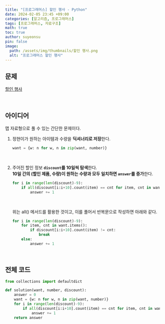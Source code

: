```yaml
---
title: "[프로그래머스] 할인 행사 - Python"
date: 2024-02-05 23:45 +09:00
categories: [알고리즘, 프로그래머스]
tags: [프로그래머스, 자료구조]
math: true
toc: true
author: suyeonsu
pin: false
image:
  path: /assets/img/thumbnails/할인 행사.png
  alt: "프로그래머스 할인 행사"
---
```


## 문제

[할인 행사](https://school.programmers.co.kr/learn/courses/30/lessons/131127)

<br>

## 아이디어

맵 자료형으로 풀 수 있는 간단한 문제이다.

1. 정현이가 원하는 아이템과 수량을 **딕셔너리로 저장**한다.  
    ```py
    want = {w: n for w, n in zip(want, number)}
    ```
    <br>

2. 주어진 할인 정보 **`discount`를 10일씩 탐색**한다.   
    **10일 간의 (할인 제품, 수량)이 원하는 수량과 모두 일치하면 `answer`를 증가**한다.
    ```py
    for i in range(len(discount)-9):
        if all(discount[i:i+10].count(item) == cnt for item, cnt in want.items()):
            answer += 1
    ```

    <br>

    위는 all() 메서드를 활용한 것이고, 이를 풀어서 반복문으로 작성하면 아래와 같다.  
    ```py
    for i in range(len(discount)-9):
        for item, cnt in want.items():
            if discount[i:i+10].count(item) != cnt:
                break
        else:
            answer += 1
    ```
<br>

## 전체 코드 

```python
from collections import defaultdict

def solution(want, number, discount):
    answer = 0
    want = {w: n for w, n in zip(want, number)}
    for i in range(len(discount)-9):
        if all(discount[i:i+10].count(item) == cnt for item, cnt in want.items()):
            answer += 1
    return answer
```